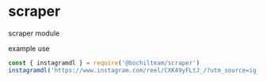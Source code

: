 # scraper
scraper module

example use 
```js
const { instagramdl } = require('@bochilteam/scraper')
instagramdl('https://www.instagram.com/reel/CXK49yFLtJ_/?utm_source=ig_web_copy_link').then(console.log)
```
